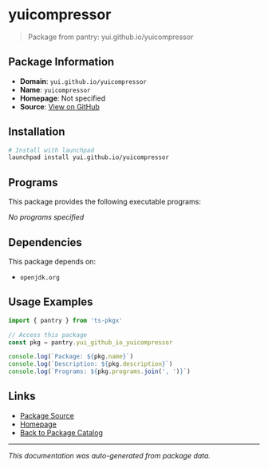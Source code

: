 # yuicompressor

> Package from pantry: yui.github.io/yuicompressor

## Package Information

- **Domain**: `yui.github.io/yuicompressor`
- **Name**: `yuicompressor`
- **Homepage**: Not specified
- **Source**: [View on GitHub](https://github.com/pkgxdev/pantry/tree/main/projects/yui.github.io/yuicompressor/package.yml)

## Installation

```bash
# Install with launchpad
launchpad install yui.github.io/yuicompressor
```

## Programs

This package provides the following executable programs:

*No programs specified*

## Dependencies

This package depends on:

- `openjdk.org`

## Usage Examples

```typescript
import { pantry } from 'ts-pkgx'

// Access this package
const pkg = pantry.yui_github_io_yuicompressor

console.log(`Package: ${pkg.name}`)
console.log(`Description: ${pkg.description}`)
console.log(`Programs: ${pkg.programs.join(', ')}`)
```

## Links

- [Package Source](https://github.com/pkgxdev/pantry/tree/main/projects/yui.github.io/yuicompressor/package.yml)
- [Homepage](#)
- [Back to Package Catalog](../package-catalog.md)

---

*This documentation was auto-generated from package data.*
